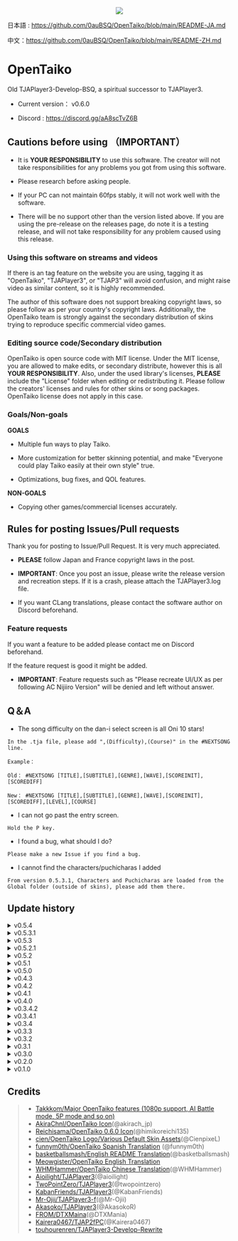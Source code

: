 <p align="center">
  <img src="https://user-images.githubusercontent.com/58159635/140600257-f712fc48-d09a-4a5e-a78d-e7c65ca19b80.png">
</p>

日本語 : https://github.com/0auBSQ/OpenTaiko/blob/main/README-JA.md

中文：https://github.com/0auBSQ/OpenTaiko/blob/main/README-ZH.md

# OpenTaiko

Old TJAPlayer3-Develop-BSQ, a spiritual successor to TJAPlayer3.

- Current version： v0.6.0

- Discord : https://discord.gg/aA8scTvZ6B

## Cautions before using （IMPORTANT）

- It is **YOUR RESPONSIBILITY** to use this software. The creator will not take responsibilities for any problems you got from using this software.

- Please research before asking people.

- If your PC can not maintain 60fps stably, it will not work well with the software.

- There will be no support other than the version listed above. If you are using the pre-release on the releases page, do note it is a testing release, and will not take responsibility for any problem caused using this release.

### Using this software on streams and videos

If there is an tag feature on the website you are using, tagging it as "OpenTaiko", "TJAPlayer3", or "TJAP3" will avoid confusion, and might raise video as similar content, so it is highly recommended.

The author of this software does not support breaking copyright laws, so please follow as per your country's copyright laws.
Additionally, the OpenTaiko team is strongly against the secondary distribution of skins trying to reproduce specific commercial video games.

### Editing source code/Secondary distribution

OpenTaiko is open source code with MIT license.
Under the MIT license, you are allowed to make edits, or secondary distribute, however this is all **YOUR RESPONSIBILITY**.
Also, under the used library's licenses, **PLEASE** include the "License" folder when editing or redistributing it.
Please follow the creators' licenses and rules for other skins or song packages.
OpenTaiko license does not apply in this case.

### Goals/Non-goals

**GOALS**

- Multiple fun ways to play Taiko.

- More customization for better skinning potential, and make "Everyone could play Taiko easily at their own style" true.

- Optimizations, bug fixes, and QOL features.

**NON-GOALS**

- Copying other games/commercial licenses accurately.

## Rules for posting Issues/Pull requests

Thank you for posting to Issue/Pull Request. It is very much appreciated.

- **PLEASE** follow Japan and France copyright laws in the post.

- **IMPORTANT**: Once you post an issue, please write the release version and recreation steps. If it is a crash, please attach the TJAPlayer3.log file.

- If you want CLang translations, please contact the software author on Discord beforehand.

### Feature requests

If you want a feature to be added please contact me on Discord beforehand.

If the feature request is good it might be added.

- **IMPORTANT**: Feature requests such as "Please recreate UI/UX as per following AC Nijiiro Version" will be denied and left without answer.

## Q＆A

- The song difficulty on the dan-i select screen is all Oni 10 stars!

```
In the .tja file, please add ",(Difficulty),(Course)" in the #NEXTSONG line.

Example：

Old： #NEXTSONG [TITLE],[SUBTITLE],[GENRE],[WAVE],[SCOREINIT],[SCOREDIFF]

New： #NEXTSONG [TITLE],[SUBTITLE],[GENRE],[WAVE],[SCOREINIT],[SCOREDIFF],[LEVEL],[COURSE]
```

- I can not go past the entry screen.

```
Hold the P key.
```

- I found a bug, what should I do?

```
Please make a new Issue if you find a bug.
```

- I cannot find the characters/puchicharas I added

```
From version 0.5.3.1, Characters and Puchicharas are loaded from the Global folder (outside of skins), please add them there.
```

## Update history

<details>
	<summary>v0.5.4</summary>

	- Fix multiple bugs

	- Online chart downloading via the Online Lounge

	- Voice support for characters and puchicharas

	- Multiple in-game hitsounds support

	- Context box for Random song select

	- Konga gamemode

	- PREIMAGE metadata support

	- Rework of in-game modifiers and modicons

	- Purple notes (G), Bomb notes (C) and fix Joined notes (A and B) and ADLIBs (F)

</details>

<details>
	<summary>v0.5.3.1</summary>

	- Fix multiple bugs

	- Global characters and puchicharas

	- Permanent recently played songs folder

	- Easy/Normal timing zones

	- Characters on menus and result screens

	- Song search by difficulty feature

</details>

<details>
	<summary>v0.5.3</summary>

	- Fix multiple bugs

	- 1st version of the Dan result screen

	- Dan chart supporting any count of songs

	- Support of 2P Side

	- Major 2P update (Please check discord for more details about it)

	- Dan charts are now also selectable from the Taiko mode song select screen

	- Add Modals

	- 1st unlockables update

	- Add Favorite songs folder

	- Add Database files (Name and Author names for Characters and Puchichara)

	- Chinese language support (WHMHammer)

	- Remove SlimDX dependencies (Mr Ojii)

	- Add SimpleStyle skin (feat. cien)

	- Automatically generated unique ID addition for each song

	- Fix Discord RPC

	- Fix several config options issues (l1m0n3)

</details>

<details>
	<summary>v0.5.2.1</summary>

	- Fix multiple bugs

	- Add multiple levels of AI in addition of Auto

	- Add Global offset

	- Replace AUTO ROLL by Rolls speed

</details>

<details>
	<summary>v0.5.2</summary>

	- Taiko Heya features

	- Custom nameplates and character feature

	- Make medals obtainable

	- Make dan-i title unlockable

	- Add multiple step textures

	- Add Spanish translation (funnym0th)

	- Add "Random option"

	- UX/UI improvements

	- Fast song loading

	- Fix branched charts

</details>

<details>
	<summary>v0.5.1</summary>

	- Add animations to dan-i dojo

	- Add game end screen and icons

	- Bug fix

	- Multiple language support

	- UI improvements

	- Multiple layouts of song select screen

</details>

<details>
	<summary>v0.5.0</summary>

	- Taiko Tower features (Background+Result screen backbone)

	- "TOWERTYPE" in Tower charts (USe multiple skins for playing Towercharts)

	- Add accuracy exam in dan-i dojo

	- Add "#BOXCOLOR", "#BOXTYPE", "#BGCOLOR", "#BGTYPE", "#BOXCHARA in box.def

</details>

<details>
	<summary>v0.4.3</summary>

	- Add Taiko Tower (Gameplay)

</details>

<details>
	<summary>v0.4.2</summary>

	- Fix multiple bug and crash on song select screen

	- Fix COURSE:Tower crashes, however Taiko Tower menu, LIFE management, and result screen is not implemented yet.

</details>

<details>
	<summary>v0.4.1</summary>

	- Fix multiple bug and crashes on song select screen

</details>

<details>
	<summary>v0.4.0</summary>

	- EXAM5, 6, 7 implementation

	- Fix crash with EXAM numbers having spaces between

	- Better code structuring on Dan-i dojo

</details>

<details>
	<summary>v0.3.4.2</summary>

	- Add petit-chara on Dan-i select screen

</details>

<details>
	<summary>v0.3.4.1</summary>

	- Fix bug with Mob animation speed

</details>

<details>
	<summary>v0.3.4</summary>

	- Save dan-i dojo results

	- Add achievement plate on dan-i select screen

</details>

<details>
	<summary>v0.3.3</summary>

	- Fix dan-i dojo gauge appearance

	- Add backbone for dan-i dojo result screen

</details>

<details>
	<summary>v0.3.2</summary>

	- Fix results saving multiple time

</details>

<details>
	<summary>v0.3.1</summary>

	- Fix P2 scorerank not showing

</details>

<details>
	<summary>v0.3.0</summary>

	- Show petit-chara in menu

	- In Nameplate.json file players could select petit-chara separately

</details>

<details>
	<summary>v0.2.0</summary>

	- Fix song select screen bug

	- Fix main menu bugs

</details>

<details>
	<summary>v0.1.0</summary>

	- Result screen animation

</details>

## Credits

> * [Takkkom/Major OpenTaiko features (1080p support, AI Battle mode, 5P mode and so on)](https://github.com/Takkkom)
> * [AkiraChnl/OpenTaiko Icon](https://github.com/AkiraChnl)(@akirach_jp)
> * [Reichisama/OpenTaiko 0.6.0 Icon](https://twitter.com/himikoreichi135)(@himikoreichi135)
> * [cien/OpenTaiko Logo/Various Default Skin Assets](https://twitter.com/CienpixeL)(@CienpixeL)
> * [funnym0th/OpenTaiko Spanish Translation](https://github.com/funnym0th) (@funnym0th)
> * [basketballsmash/English README Translation](https://twitter.com/basketballsmash)(@basketballsmash)
> * [Meowgister/OpenTaiko English Translation](https://www.youtube.com/channel/UCDi5puZaJLMUA6OgIAb7rmQ)
> * [WHMHammer/OpenTaiko Chinese Translation](https://github.com/whmhammer)(@WHMHammer)
> * [Aioilight/TJAPlayer3](https://github.com/aioilight/TJAPlayer3)(@aioilight)
> * [TwoPointZero/TJAPlayer3](https://github.com/twopointzero/TJAPlayer3)(@twopointzero)
> * [KabanFriends/TJAPlayer3](https://github.com/KabanFriends/TJAPlayer3/tree/features)(@KabanFriends)
> * [Mr-Ojii/TJAPlayer3-f](https://github.com/Mr-Ojii/TJAPlayer3-f)(@Mr-Ojii)
> * [Akasoko/TJAPlayer3](https://github.com/Akasoko-Master/TJAPlayer3)(@AkasokoR)
> * [FROM/DTXMaina](https://github.com/DTXMania)(@DTXMania)
> * [Kairera0467/TJAP2fPC](https://github.com/kairera0467/TJAP2fPC)(@Kairera0467)
> * [touhourenren/TJAPlayer3-Develop-Rewrite](https://github.com/touhourenren)
